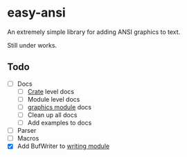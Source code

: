 # easy-ansi

An extremely simple library for adding ANSI graphics to text.

Still under works.

## Todo

- [ ] Docs
    - [ ] [Crate](src/lib.rs) level docs
    - [ ] Module level docs
    - [ ] [graphics module](src/graphics/mod.rs) docs
    - [ ] Clean up all docs
    - [ ] Add examples to docs
- [ ] Parser
- [ ] Macros
- [x] Add BufWriter to [writing module](src/writing.rs)
